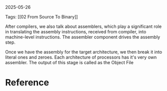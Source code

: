 2025-05-26

Tags: [[02 From Source To Binary]]


After compilers, we also talk about assemblers, which play a significant role in translating the assembly instructions, received from compiler, into machine-level instructions. The assembler component drives the assembly step.


Once we have the assembly for the target architecture, we then break it into literal ones and zeroes. Each architecture of processors has it's very own assembler. The output of this stage is called as the Object File
# Reference

